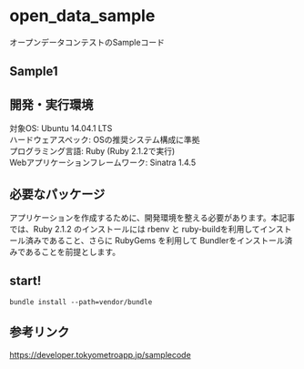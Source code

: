 open_data_sample
================

オープンデータコンテストのSampleコード

## Sample1

## 開発・実行環境
対象OS:  Ubuntu 14.04.1 LTS  
ハードウェアスペック: OSの推奨システム構成に準拠  
プログラミング言語:  Ruby (Ruby 2.1.2で実行)  
Webアプリケーションフレームワーク:   Sinatra 1.4.5  

## 必要なパッケージ
アプリケーションを作成するために、開発環境を整える必要があります。本記事では、Ruby 2.1.2 のインストールには rbenv と ruby-buildを利用してインストール済みであること、さらに RubyGems を利用して Bundlerをインストール済みであることを前提とします。

## start!
```
bundle install --path=vendor/bundle
```

## 参考リンク
https://developer.tokyometroapp.jp/samplecode
